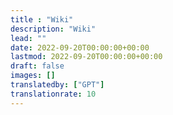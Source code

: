 ```yaml
---
title : "Wiki"
description: "Wiki"
lead: ""
date: 2022-09-20T00:00:00+00:00
lastmod: 2022-09-20T00:00:00+00:00
draft: false
images: []
translatedby: ["GPT"]
translationrate: 10
---
```

